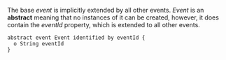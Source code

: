 The base *event* is implicitly extended by all other events. *Event* is an **abstract** meaning that no instances of it can be created, however, it does contain the *eventId* property, which is extended to all other events.

```
abstract event Event identified by eventId {
  o String eventId
}
```
